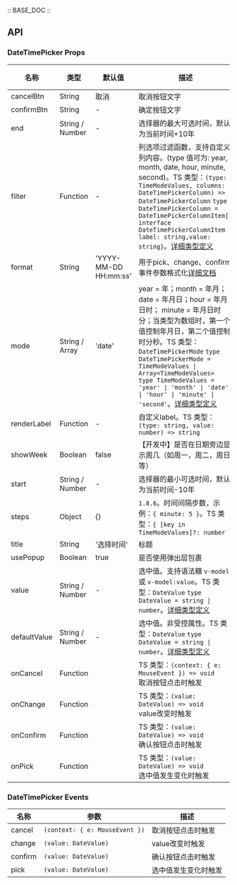 :: BASE_DOC ::

## API

### DateTimePicker Props

名称 | 类型 | 默认值 | 描述 | 必传
-- | -- | -- | -- | --
cancelBtn | String | 取消 | 取消按钮文字 | N
confirmBtn | String | - | 确定按钮文字 | N
end | String / Number | - | 选择器的最大可选时间，默认为当前时间+10年 | N
filter | Function | - | 列选项过滤函数，支持自定义列内容。(type 值可为: year, month, date, hour, minute, second)。TS 类型：`(type: TimeModeValues, columns: DateTimePickerColumn) => DateTimePickerColumn` `type DateTimePickerColumn = DateTimePickerColumnItem[]` `interface DateTimePickerColumnItem { label: string,value: string}`。[详细类型定义](https://github.com/Tencent/tdesign-mobile-vue/tree/develop/src/date-time-picker/type.ts) | N
format | String | 'YYYY-MM-DD HH:mm:ss' | 用于pick、change、confirm事件参数格式化[详细文档](https://day.js.org/docs/en/display/format) | N
mode | String / Array | 'date' | year = 年；month = 年月；date = 年月日；hour = 年月日时； minute = 年月日时分；当类型为数组时，第一个值控制年月日，第二个值控制时分秒。TS 类型：`DateTimePickerMode` `type DateTimePickerMode = TimeModeValues \| Array<TimeModeValues> ` `type TimeModeValues = 'year' \| 'month' \| 'date' \| 'hour' \| 'minute' \| 'second'`。[详细类型定义](https://github.com/Tencent/tdesign-mobile-vue/tree/develop/src/date-time-picker/type.ts) | N
renderLabel | Function | - | 自定义label。TS 类型：`(type: string, value: number) => string` | N
showWeek | Boolean | false | 【开发中】是否在日期旁边显示周几（如周一，周二，周日等） | N
start | String / Number | - | 选择器的最小可选时间，默认为当前时间-10年 | N
steps | Object | {} | `1.8.6`。时间间隔步数，示例：`{ minute: 5 }`。TS 类型：`{ [key in TimeModeValues]?: number }` | N
title | String | '选择时间' | 标题 | N
usePopup | Boolean | true | 是否使用弹出层包裹 | N
value | String / Number | - | 选中值。支持语法糖 `v-model` 或 `v-model:value`。TS 类型：`DateValue` `type DateValue = string \| number`。[详细类型定义](https://github.com/Tencent/tdesign-mobile-vue/tree/develop/src/date-time-picker/type.ts) | N
defaultValue | String / Number | - | 选中值。非受控属性。TS 类型：`DateValue` `type DateValue = string \| number`。[详细类型定义](https://github.com/Tencent/tdesign-mobile-vue/tree/develop/src/date-time-picker/type.ts) | N
onCancel | Function |  | TS 类型：`(context: { e: MouseEvent }) => void`<br/>取消按钮点击时触发 | N
onChange | Function |  | TS 类型：`(value: DateValue) => void`<br/>value改变时触发 | N
onConfirm | Function |  | TS 类型：`(value: DateValue) => void`<br/>确认按钮点击时触发 | N
onPick | Function |  | TS 类型：`(value: DateValue) => void`<br/>选中值发生变化时触发 | N

### DateTimePicker Events

名称 | 参数 | 描述
-- | -- | --
cancel | `(context: { e: MouseEvent })` | 取消按钮点击时触发
change | `(value: DateValue)` | value改变时触发
confirm | `(value: DateValue)` | 确认按钮点击时触发
pick | `(value: DateValue)` | 选中值发生变化时触发

